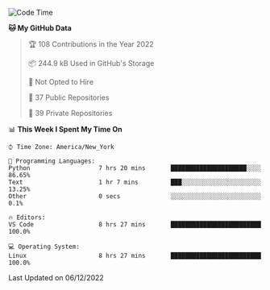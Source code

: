 <!--START_SECTION:waka-->
![Code Time](http://img.shields.io/badge/Code%20Time-115%20hrs%2038%20mins-blue)

**🐱 My GitHub Data** 

> 🏆 108 Contributions in the Year 2022
 > 
> 📦 244.9 kB Used in GitHub's Storage 
 > 
> 🚫 Not Opted to Hire
 > 
> 📜 37 Public Repositories 
 > 
> 🔑 39 Private Repositories  
 > 
📊 **This Week I Spent My Time On** 

```text
⌚︎ Time Zone: America/New_York

💬 Programming Languages: 
Python                   7 hrs 20 mins       █████████████████████░░░░   86.65% 
Text                     1 hr 7 mins         ███░░░░░░░░░░░░░░░░░░░░░░   13.25% 
Other                    0 secs              ░░░░░░░░░░░░░░░░░░░░░░░░░   0.1%

🔥 Editors: 
VS Code                  8 hrs 27 mins       █████████████████████████   100.0%

💻 Operating System: 
Linux                    8 hrs 27 mins       █████████████████████████   100.0%

```


 Last Updated on 06/12/2022
<!--END_SECTION:waka-->